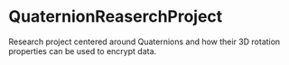 # QuaternionReaserchProject
Research project centered around Quaternions and how their 3D rotation properties can be used to encrypt data.
